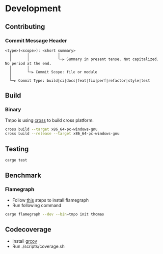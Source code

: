 # Development

## Contributing

### Commit Message Header

``` text
<type>(<scope>): <short summary>
  │       │             │
  │       │             └─⫸ Summary in present tense. Not capitalized. No period at the end.
  │       │
  │       └─⫸ Commit Scope: file or module
  │
  └─⫸ Commit Type: build|ci|docs|feat|fix|perf|refactor|style|test
```

## Build

### Binary

Tmpo is using [cross](https://github.com/rust-embedded/cross) to build cross platform.

``` bash
cross build --target x86_64-pc-windows-gnu
cross build --release --target x86_64-pc-windows-gnu
```

## Testing

``` bash
cargo test
```

## Benchmark

### Flamegraph

- Follow [this](https://github.com/flamegraph-rs/flamegraph) steps to install flamegraph
- Run following command
``` bash
cargo flamegraph --dev --bin=tmpo init thomas
```
## Codecoverage

- Install [grcov](https://github.com/mozilla/grcov)
- Run ./scripts/coverage.sh
